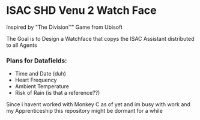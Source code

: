 # ISAC SHD Venu 2 Watch Face

Inspired by "The Division™" Game from Ubisoft

The Goal is to Design a Watchface that copys the ISAC Assistant distributed to all Agents

### Plans for Datafields:
- Time and Date (duh)
- Heart Frequency
- Ambient Temperature
- Risk of Rain (is that a reference??)

Since i havent worked with Monkey C as of yet and im busy with work and my Apprenticeship this repository might be dormant for a while
